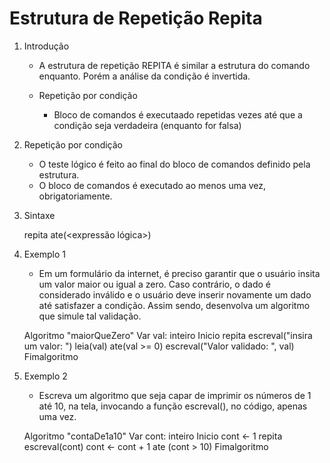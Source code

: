 # Estrutura de Repetição Repita

1. Introdução

    - A estrutura de repetição REPITA é similar a estrutura do comando enquanto. Porém a análise da condição é invertida.

    - Repetição por condição

        - Bloco de comandos é executaado repetidas vezes até que a condição seja verdadeira (enquanto for falsa)

2. Repetição por condição

    - O teste lógico é feito ao final do bloco de comandos definido pela estrutura.
    - O bloco de comandos é executado ao menos uma vez, obrigatoriamente.

3. Sintaxe

    repita
        <sequencia de comandos>
    ate(<expressão lógica>)

4. Exemplo 1

    - Em um formulário da internet, é preciso garantir que o usuário insita um valor maior ou igual a zero. Caso contrário, o dado é considerado inválido e o usuário deve inserir novamente um dado até satisfazer a condição. Assim sendo, desenvolva um algoritmo que simule tal validação.

    Algoritmo "maiorQueZero"
        Var val: inteiro
    Inicio
        repita
            escreval("insira um valor: ")
            leia(val)
        ate(val >= 0)
        escreval("Valor validado: ", val)
    Fimalgoritmo

5. Exemplo 2

    - Escreva um algoritmo que seja capar de imprimir os números de 1 até 10, na tela, invocando a função escreval(), no código, apenas uma vez.

    Algoritmo "contaDe1a10"
        Var cont: inteiro
    Inicio
        cont <- 1
        repita
            escreval(cont)
            cont <- cont + 1
        ate (cont > 10)
    Fimalgoritmo